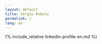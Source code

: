 ```yaml
---
layout: default
title: Sérgio Rebelo
permalink: /
lang: en
---
```


{% include_relative linkedin-profile-en.md %}